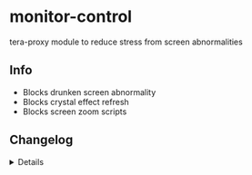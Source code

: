 # monitor-control
tera-proxy module to reduce stress from screen abnormalities

## Info
- Blocks drunken screen abnormality
- Blocks crystal effect refresh
- Blocks screen zoom scripts

## Changelog
<details>

    1.23
    - Added auto-update support
    1.22
    - Initial commit

</details>
